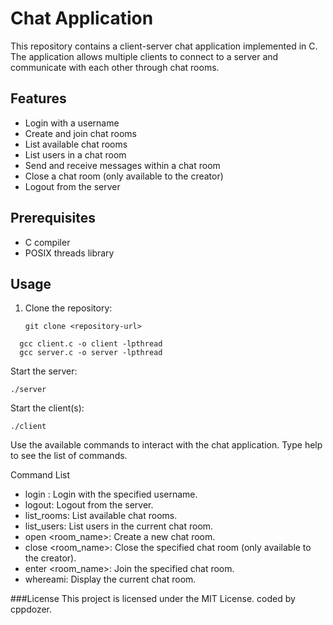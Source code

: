 # Chat Application

This repository contains a client-server chat application implemented in C. The application allows multiple clients to connect to a server and communicate with each other through chat rooms.

## Features

- Login with a username
- Create and join chat rooms
- List available chat rooms
- List users in a chat room
- Send and receive messages within a chat room
- Close a chat room (only available to the creator)
- Logout from the server

## Prerequisites

- C compiler
- POSIX threads library

## Usage

1. Clone the repository:

   ```shell
   git clone <repository-url>
   ```
   
```shell 
  gcc client.c -o client -lpthread
  gcc server.c -o server -lpthread
  ```

Start the server:

```shell
./server
```

Start the client(s):

```shell
./client
```

Use the available commands to interact with the chat application. Type help to see the list of commands.

Command List
- login <username>: Login with the specified username.
- logout: Logout from the server.
- list_rooms: List available chat rooms.
- list_users: List users in the current chat room.
- open <room_name>: Create a new chat room.
- close <room_name>: Close the specified chat room (only available to the creator).
- enter <room_name>: Join the specified chat room.
- whereami: Display the current chat room.
  
###License
This project is licensed under the MIT License.
coded by cppdozer.
